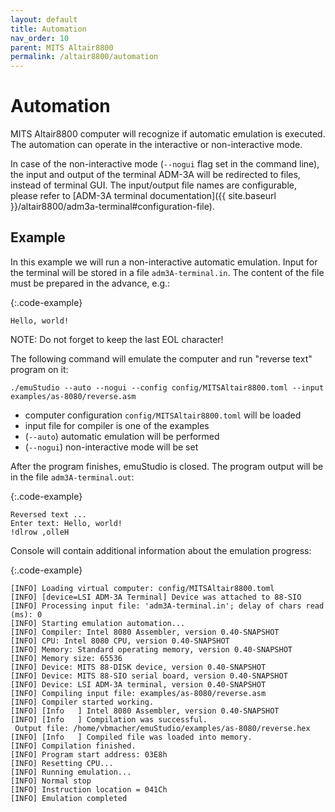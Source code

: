 ```yaml
---
layout: default
title: Automation
nav_order: 10
parent: MITS Altair8800
permalink: /altair8800/automation
---
```


# Automation

MITS Altair8800 computer will recognize if automatic emulation is executed. The automation can operate in the interactive
or non-interactive mode.

In case of the non-interactive mode (`--nogui` flag set in the command line), the input and output of the terminal ADM-3A will be redirected to files, instead of terminal GUI. The input/output file names are configurable, please refer to
[ADM-3A terminal documentation]({{ site.baseurl }}/altair8800/adm3a-terminal#configuration-file). 

## Example

In this example we will run a non-interactive automatic emulation. Input for the terminal will be stored in a file
`adm3A-terminal.in`. The content of the file must be prepared in the advance, e.g.:

{:.code-example}
```
Hello, world!

```

NOTE: Do not forget to keep the last EOL character!

The following command will emulate the computer and run "reverse text" program on it:

    ./emuStudio --auto --nogui --config config/MITSAltair8800.toml --input examples/as-8080/reverse.asm

- computer configuration `config/MITSAltair8800.toml` will be loaded
- input file for compiler is one of the examples
- (`--auto`) automatic emulation will be performed    
- (`--nogui`) non-interactive mode will be set

After the program finishes, emuStudio is closed. The program output will be in the file `adm3A-terminal.out`:

{:.code-example}
```
Reversed text ...
Enter text: Hello, world!
!dlrow ,olleH
```
 
Console will contain additional information about the emulation progress:

{:.code-example}
```
[INFO] Loading virtual computer: config/MITSAltair8800.toml
[INFO] [device=LSI ADM-3A Terminal] Device was attached to 88-SIO
[INFO] Processing input file: 'adm3A-terminal.in'; delay of chars read (ms): 0
[INFO] Starting emulation automation...
[INFO] Compiler: Intel 8080 Assembler, version 0.40-SNAPSHOT
[INFO] CPU: Intel 8080 CPU, version 0.40-SNAPSHOT
[INFO] Memory: Standard operating memory, version 0.40-SNAPSHOT
[INFO] Memory size: 65536
[INFO] Device: MITS 88-DISK device, version 0.40-SNAPSHOT
[INFO] Device: MITS 88-SIO serial board, version 0.40-SNAPSHOT
[INFO] Device: LSI ADM-3A terminal, version 0.40-SNAPSHOT
[INFO] Compiling input file: examples/as-8080/reverse.asm
[INFO] Compiler started working.
[INFO] [Info   ] Intel 8080 Assembler, version 0.40-SNAPSHOT
[INFO] [Info   ] Compilation was successful.
 Output file: /home/vbmacher/emuStudio/examples/as-8080/reverse.hex
[INFO] [Info   ] Compiled file was loaded into memory.
[INFO] Compilation finished.
[INFO] Program start address: 03E8h
[INFO] Resetting CPU...
[INFO] Running emulation...
[INFO] Normal stop
[INFO] Instruction location = 041Ch
[INFO] Emulation completed
```
